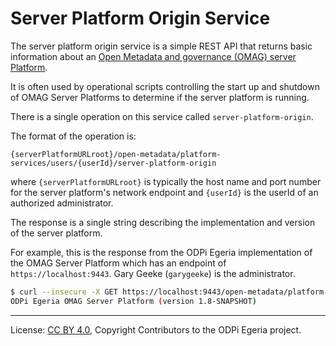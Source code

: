 <!-- SPDX-License-Identifier: CC-BY-4.0 -->
<!-- Copyright Contributors to the ODPi Egeria project. -->

# Server Platform Origin Service

The server platform origin service is a simple REST API that returns basic information about an
[Open Metadata and governance (OMAG) server Platform](omag-server-platform.md).

It is often used by operational scripts controlling the start up and shutdown of
OMAG Server Platforms to determine if the server platform is running.

There is a single operation on this service called `server-platform-origin`.

The format of the operation is:

```text
{serverPlatformURLroot}/open-metadata/platform-services/users/{userId}/server-platform-origin
```

where `{serverPlatformURLroot}` is typically the host name and port number for the server platform's
network endpoint and `{userId}` is the userId of an authorized administrator.

The response is a single string describing the implementation and version of the server platform.

For example, this is the response from the ODPi Egeria implementation of the OMAG Server Platform
which has an endpoint of `https://localhost:9443`.  Gary Geeke (`garygeeke`) is the administrator.

```bash
$ curl --insecure -X GET https://localhost:9443/open-metadata/platform-services/users/garygeeke/server-platform-origin
ODPi Egeria OMAG Server Platform (version 1.8-SNAPSHOT)
```



----
License: [CC BY 4.0](https://creativecommons.org/licenses/by/4.0/),
Copyright Contributors to the ODPi Egeria project.
